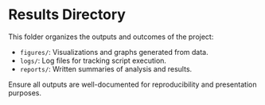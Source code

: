 # Results Directory

This folder organizes the outputs and outcomes of the project:
- `figures/`: Visualizations and graphs generated from data.
- `logs/`: Log files for tracking script execution.
- `reports/`: Written summaries of analysis and results.

Ensure all outputs are well-documented for reproducibility and presentation purposes.
